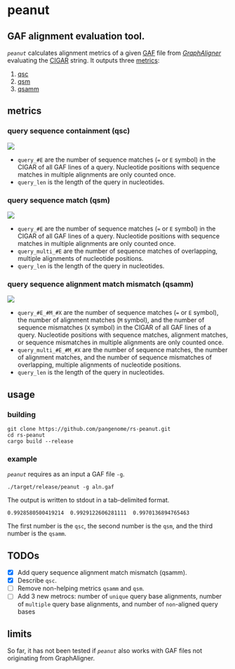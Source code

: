 # peanut

## GAF alignment evaluation tool.
_`peanut`_ calculates alignment metrics of a given [GAF](https://github.com/lh3/gfatools/blob/master/doc/rGFA.md#the-graph-alignment-format-gaf) file from _[GraphAligner](https://github.com/maickrau/GraphAligner)_ evaluating the [CIGAR](https://metacpan.org/pod/Bio::Cigar#CIGAR-operations) string.
It outputs three [metrics](#metrics): 

1. [qsc](#query-sequence-containment-(qsc))
2. [qsm](#query-sequence-match-(qsm)) 
3. [qsamm](#query-sequence-alignment-match-mismatch-(qsamm))

## metrics

### query sequence containment (qsc)
<!--- 
https://jsfiddle.net/8ndx694g/
--->
<!---
\large qsc=\frac{(query_1\_\!\!#\!\!E) + \dots + (query_n\_\!\!#\!\!E)}{(query_1\_len) + \dots + (query_n\_len)}
--->
<img src="https://render.githubusercontent.com/render/math?math=%5Clarge%20qsc%3D%5Cfrac%7B(query_1%5C_%5C!%5C!%23%5C!%5C!E)%20%2B%20%5Cdots%20%2B%20(query_n%5C_%5C!%5C!%23%5C!%5C!E)%7D%7B(query_1%5C_len)%20%2B%20%5Cdots%20%2B%20(query_n%5C_len)%7D">

- `query_#E` are the number of sequence matches (`=` or `E` symbol) in the CIGAR of all GAF lines of a query. Nucleotide positions with sequence matches in multiple alignments are only counted once.
- `query_len` is the length of the query in nucleotides.

### query sequence match (qsm)
<!--- 
https://jsfiddle.net/8ndx694g/
--->
<!---
\large qsm=\frac{(query_1\_\!\!#\!\!E + query_1\_multi\_\!\!#\!\!E) + \dots + (query_n\_\!\!#\!\!E + query_n\_multi\_\!\!#\!\!E)}{(query_1\_len + query_1\_multi\_\!\!#\!\!E) + \dots + (query_n\_len + query_n\_multi\_\!\!#\!\!E)}
--->
<img src="https://render.githubusercontent.com/render/math?math=%5Clarge%20qsm%3D%5Cfrac%7B(query_1%5C_%5C!%5C!%23%5C!%5C!E%20%2B%20query_1%5C_multi%5C_%5C!%5C!%23%5C!%5C!E)%20%2B%20%5Cdots%20%2B%20(query_n%5C_%5C!%5C!%23%5C!%5C!E%20%2B%20query_n%5C_multi%5C_%5C!%5C!%23%5C!%5C!E)%7D%7B(query_1%5C_len%20%2B%20query_1%5C_multi%5C_%5C!%5C!%23%5C!%5C!E)%20%2B%20%5Cdots%20%2B%20(query_n%5C_len%20%2B%20query_n%5C_multi%5C_%5C!%5C!%23%5C!%5C!E)%7D%0A">

- `query_#E` are the number of sequence matches (`=` or `E` symbol) in the CIGAR of all GAF lines of a query. Nucleotide positions with sequence matches in multiple alignments are only counted once.
- `query_multi_#E` are the number of sequence matches of overlapping, multiple alignments of nucleotide positions.
- `query_len` is the length of the query in nucleotides.

### query sequence alignment match mismatch (qsamm)
<!--
\large qsamm=\frac{(query_1\_\!\!#\!\!E\!\!#\!\!M\!\!#\!\!X + query_1\_multi\_\!\!#\!\!E\!\!#\!\!M\!\!#\!\!X) + \dots + (query_n\_\!\!#\!\!E\!\!#\!\!M\!\!#\!\!X + query_n\_multi\_\!\!#\!\!E\!\!#\!\!M\!\!#\!\!X)}{(query_1\_len + query_1\_multi\_\!\!#\!\!E\!\!#\!\!M\!\!#\!\!X) + \dots + (query_n\_len + query_n\_multi\_\!\!#\!\!E\!\!#\!\!M\!\!#\!\!X)}
--->
<img src="https://render.githubusercontent.com/render/math?math=%5Clarge%20qsamm%3D%5Cfrac%7B(query_1%5C_%5C!%5C!%23%5C!%5C!E%5C!%5C!%23%5C!%5C!M%5C!%5C!%23%5C!%5C!X%20%2B%20query_1%5C_multi%5C_%5C!%5C!%23%5C!%5C!E%5C!%5C!%23%5C!%5C!M%5C!%5C!%23%5C!%5C!X)%20%2B%20%5Cdots%20%2B%20(query_n%5C_%5C!%5C!%23%5C!%5C!E%5C!%5C!%23%5C!%5C!M%5C!%5C!%23%5C!%5C!X%20%2B%20query_n%5C_multi%5C_%5C!%5C!%23%5C!%5C!E%5C!%5C!%23%5C!%5C!M%5C!%5C!%23%5C!%5C!X)%7D%7B(query_1%5C_len%20%2B%20query_1%5C_multi%5C_%5C!%5C!%23%5C!%5C!E%5C!%5C!%23%5C!%5C!M%5C!%5C!%23%5C!%5C!X)%20%2B%20%5Cdots%20%2B%20(query_n%5C_len%20%2B%20query_n%5C_multi%5C_%5C!%5C!%23%5C!%5C!E%5C!%5C!%23%5C!%5C!M%5C!%5C!%23%5C!%5C!X)%7D%0A">

- `query_#E_#M_#X` are the number of sequence matches (`=` or `E` symbol), the number of alignment matches (`M` symbol), and the number of sequence mismatches (`X` symbol) in the CIGAR of all GAF lines of a query. Nucleotide positions with sequence matches, alignment matches, or sequence mismatches in multiple alignments are only counted once.
- `query_multi_#E_#M_#X` are the number of sequence matches, the number of alignment matches, and the number of sequence mismatches of overlapping, multiple alignments of nucleotide positions.
- `query_len` is the length of the query in nucleotides.

## usage
### building

```
git clone https://github.com/pangenome/rs-peanut.git
cd rs-peanut
cargo build --release
```

### example
_`peanut`_ requires as an input a GAF file `-g`.
```
./target/release/peanut -g aln.gaf
```
The output is written to stdout in a tab-delimited format.
```
0.9928580500419214	0.9929122606281111	0.9970136894765463
```
The first number is the `qsc`, the second number is the `qsm`, and the third number is the `qsamm`.
## TODOs
- [x] Add query sequence alignment match mismatch (qsamm).
- [x] Describe `qsc`.
- [ ] Remove non-helping metrics `qsamm` and `qsm`.
- [ ] Add 3 new metrocs: number of `unique` query base alignments, number of `multiple` query base alignments, and number of `non`-aligned query bases

## limits
So far, it has not been tested if _`peanut`_ also works with GAF files not originating from GraphAligner.
